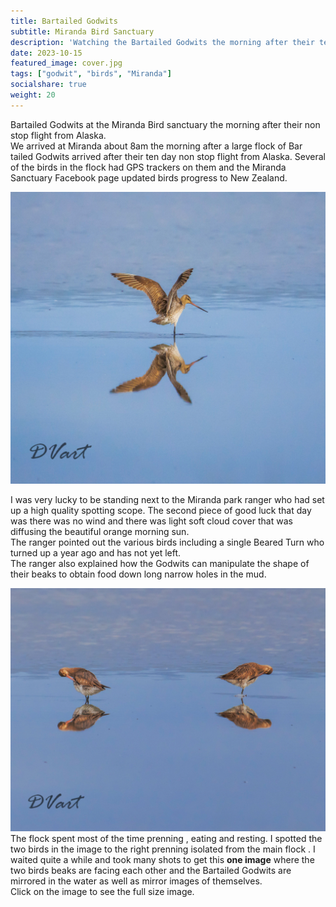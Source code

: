 ```yaml
---
title: Bartailed Godwits
subtitle: Miranda Bird Sanctuary
description: 'Watching the Bartailed Godwits the morning after their ten day flight from Alaska'
date: 2023-10-15
featured_image: cover.jpg
tags: ["godwit", "birds", "Miranda"]
socialshare: true
weight: 20
---
```


Bartailed Godwits at the Miranda Bird sanctuary the morning after their non stop flight from Alaska.  
We arrived at Miranda about 8am the morning after a large flock of Bar tailed Godwits arrived after their ten day non stop flight from Alaska.  Several of the birds in the flock had GPS trackers on them and the Miranda Sanctuary Facebook page updated birds progress to New Zealand.

![.fl|Godwit reflection](cover.jpg)

I was very lucky to be standing next to the Miranda park ranger who had set up a high quality spotting scope.   The second piece of good luck that day was there was no wind and there was light soft cloud cover that was diffusing the beautiful orange morning sun.  
The ranger pointed out the various birds including a single Beared Turn who turned up a year ago and has not yet left.  
The ranger also explained how the Godwits can manipulate the shape of their beaks to obtain food down long narrow holes in the mud.  


![.fr|Mirror Image](godwit4.jpg)
The flock spent most of the time prenning , eating and resting.  I spotted the two birds in the image to the right prenning isolated from the main flock  .
I waited quite a while and took many shots to get this **one image** where the two birds beaks are facing each other and the Bartailed Godwits are mirrored in the water as well as mirror images of themselves.  
Click on the image to see the full size image.





